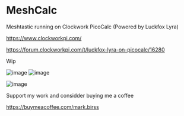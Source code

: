 # MeshCalc
Meshtastic running on Clockwork PicoCalc (Powered by Luckfox Lyra)

https://www.clockworkpi.com/

https://forum.clockworkpi.com/t/luckfox-lyra-on-picocalc/16280

Wip


![image](https://github.com/user-attachments/assets/efe95224-e7ff-4623-b3cd-f3e74317f6af)
![image](https://github.com/user-attachments/assets/d59cb872-b578-4668-80f1-e0a564466f18)

![image](https://github.com/user-attachments/assets/0f3469a7-efee-4cfe-baec-044a8dada9b9)

Support my work and considder buying me a coffee

https://buymeacoffee.com/mark.birss


